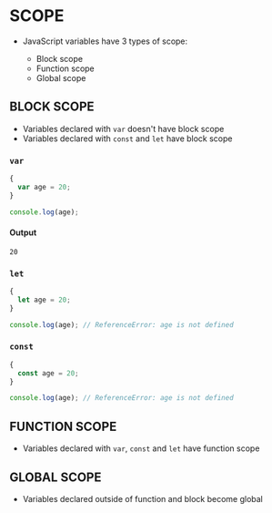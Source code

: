 # SCOPE

- JavaScript variables have 3 types of scope:

  - Block scope
  - Function scope
  - Global scope

## BLOCK SCOPE

- Variables declared with `var` doesn't have block scope
- Variables declared with `const` and `let` have block scope

### `var`

```js
{
  var age = 20;
}

console.log(age);
```

#### Output

```
20
```

### `let`

```js
{
  let age = 20;
}

console.log(age); // ReferenceError: age is not defined
```

### `const`

```js
{
  const age = 20;
}

console.log(age); // ReferenceError: age is not defined
```

## FUNCTION SCOPE

- Variables declared with `var`, `const` and `let` have function scope

## GLOBAL SCOPE

- Variables declared outside of function and block become global
